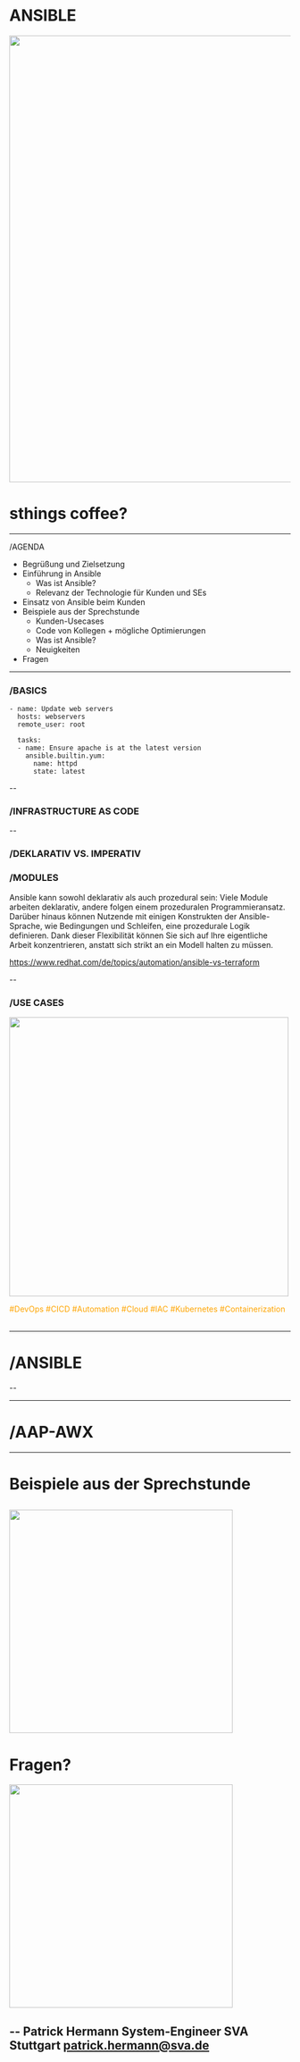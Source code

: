 # ANSIBLE

[<img src="https://lh4.googleusercontent.com/proxy/T1l-uRgNzFbx8DcZvsfUqpZ_0nqYCtPdVdymyGSCcynHlO69i6POvT-JVpruB6Hm1cdEXZM1r-0Nwg" width="800"/>](https://www.sva.de/index.html)

# sthings coffee?



<!-- .slide: data-transition="zoom" -->
---
/AGENDA
* Begrüßung und Zielsetzung <!-- .element: class="fragment fade-up" -->
* Einführung in Ansible <!-- .element: class="fragment fade-up" -->
    * Was ist Ansible? <!-- .element: class="fragment fade-up" -->
    * Relevanz der Technologie für Kunden und SEs <!-- .element: class="fragment fade-up" --> 
* Einsatz von Ansible beim Kunden <!-- .element: class="fragment fade-up" -->
* Beispiele aus der Sprechstunde <!-- .element: class="fragment fade-up" -->
    * Kunden-Usecases <!-- .element: class="fragment fade-up" -->
    * Code von Kollegen + mögliche Optimierungen <!-- .element: class="fragment fade-up" --> 
    * Was ist Ansible? <!-- .element: class="fragment fade-up" -->
    * Neuigkeiten <!-- .element: class="fragment fade-up" --> 
* Fragen <!-- .element: class="fragment fade-up" -->
---
### /BASICS

```
- name: Update web servers
  hosts: webservers
  remote_user: root

  tasks:
  - name: Ensure apache is at the latest version
    ansible.builtin.yum:
      name: httpd
      state: latest
```

--

### /INFRASTRUCTURE AS CODE

--

### /DEKLARATIV VS. IMPERATIV

### /MODULES


Ansible kann sowohl deklarativ als auch prozedural sein: Viele Module arbeiten deklarativ, andere folgen einem prozeduralen Programmieransatz. Darüber hinaus können Nutzende mit einigen Konstrukten der Ansible-Sprache, wie Bedingungen und Schleifen, eine prozedurale Logik definieren. Dank dieser Flexibilität können Sie sich auf Ihre eigentliche Arbeit konzentrieren, anstatt sich strikt an ein Modell halten zu müssen. 


https://www.redhat.com/de/topics/automation/ansible-vs-terraform



--
### /USE CASES

[<img src="https://media.licdn.com/dms/image/v2/C4E12AQGylXwK8s3m2w/article-inline_image-shrink_400_744/article-inline_image-shrink_400_744/0/1606757391660?e=1733356800&v=beta&t=P_-D0mPQO_VN-PQ--CheaaENbJBwBsqhKOUYu3aTsdo" width="500"/>](https://www.sva.de/index.html)


<span style="color:orange">#DevOps #CICD #Automation #Cloud #IAC</span>
<span style="color:orange">#Kubernetes #Containerization</span> <br><br>


---
# /ANSIBLE
--

---
# /AAP-AWX
---
# Beispiele aus der Sprechstunde

[<img src="https://miro.medium.com/v2/resize:fit:826/0*oZ6czP8_xU-amLfL.jpg" width="400"/>](https://www.sva.de/index.html)
---
# Fragen?

[<img src="https://mtyurt.net/img/automate-all-the-things.jpg" width="400"/>](https://www.sva.de/index.html)


--
Patrick Hermann
System-Engineer SVA Stuttgart
patrick.hermann@sva.de
--
